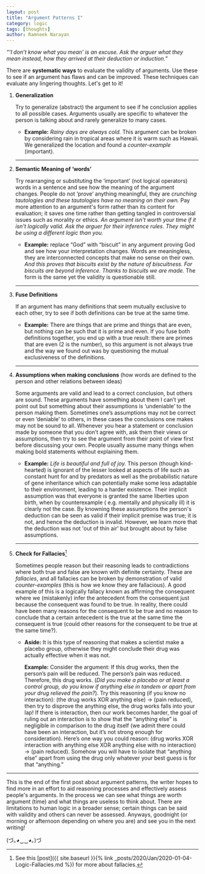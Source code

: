 ```yaml
---
layout: post
title: "Argument Patterns I"
category: logic
tags: [thoughts]
author: Ramneek Narayan
---
```


*“‘I don’t know what you mean’ is an excuse. Ask the arguer what they mean instead, how they arrived at their deduction or induction.”*

There are **systematic ways** to evaluate the validity of arguments. Use these to see if an argument has flaws and can be improved. These techniques can evaluate any lingering thoughts. Let's get to it!


1. **Generalization**

    Try to generalize (abstract) the argument to see if he conclusion applies to all possible cases. Arguments usually are specific to whatever the person is talking about and rarely generalize to many cases.

    * **Example:** *Rainy days are always cold.* This argument can be broken by considering rain in tropical areas where it is warm such as Hawaii. We generalized the location and found a *counter-example* (important).

    ---

2. **Semantic Meaning of ‘words’**

    Try rearranging or substituting the ‘important’ (not logical operators) words in a sentence and see how the meaning of the argument changes. People do not ‘prove’ anything meaningful, they are *crunching tautologies and these tautologies have no meaning on their own.* Pay more attention to an argument's form rather than its content for evaluation; it saves one time rather than getting tangled in controversial issues such as morality or ethics. *An argument isn't worth your time if it isn't logically valid. Ask the arguer for their inference rules. They might be using a different logic than you.*

    * **Example:** replace “God” with “biscuit” in any argument proving God and see how your interpretation changes. Words are meaningless, they are interconnected concepts that make no sense on their own. *And this proves that biscuits exist by the nature of biscuitness. For biscuits are beyond inference. Thanks to biscuits we are made.* The form is the same yet the validity is questionable still.

    ---

3. **Fuse Definitions**

    If an argument has many definitions that seem mutually exclusive to each other, try to see if both definitions can be true at the same time.

    * **Example:** There are things that are prime and things that are even, but nothing can be such that it is prime and even. If you fuse both definitions together, you end up with a true result: there are primes that are even (2 is the number), so this argument is not always true and the way we found out was by questioning the mutual exclusiveness of the definitions.

    ---

4. **Assumptions when making conclusions** (how words are defined to the person and other relations between ideas)

    Some arguments are valid and lead to a correct conclusion, but others are sound. These arguments have something about them I can’t yet point out but something about their assumptions is ‘undeniable’ to the person making them. Sometimes one’s assumptions may not be correct or even ‘deniable’ to others, in these cases the conclusions one makes may not be sound to all. Whenever you hear a statement or conclusion made by someone that you don’t agree with, ask them their views or assumptions, then try to see the argument from their point of view first before discussing your own. People usually assume many things when making bold statements without explaining them.

    * **Example:** *Life is beautiful and full of joy.* This person (though kind-hearted) is ignorant of the lesser looked at aspects of life such as constant hunt for and by predators as well as the probabilistic nature of gene inheritance which can potentially make some less adaptable to their environment, leading to a harder existence. Their implicit assumption was that everyone is granted the same liberties upon birth, when by counterexample ( e.g. mentally and physically ill) it is clearly not the case. By knowning these assumptions the person's deduction can be seen as valid if their implicit premise was true; it is not, and hence the deduction is invalid. However, we learn more that the deduction was not 'out of thin air' but brought about by false assumptions.

    ---

5. **Check for Fallacies**[^1]

    Sometimes people reason but their reasoning leads to contradictions where both true and false are known with definite certainty. These are *fallacies*, and all fallacies can be broken by demonstration of valid *counter-examples* (this is how we know they are fallacious). A good example of this is a logically fallacy known as affirming the consequent where we (mistakenly) infer the antecedent from the consequent just because the consequent was found to be true. In reality, there could have been many reasons for the consequent to be true and no reason to conclude that a certain antecedent is the true at the same time the consequent is true (could other reasons for the consequent to be true at the same time?).

    * **Aside:** It is this type of reasoning that makes a scientist make a placebo group, otherwise they might conclude their drug was actually effective when it was not.

      **Example:** Consider the argument: If this drug works, then the person’s pain will be reduced. The person’s pain was reduced. Therefore, this drug works. (*Did you make a placebo or at least a control group, do you know if anything else in tandem or apart from your drug relieved the pain?*). Try this reasoning (if you know no interaction): (the drug works XOR anything else) → (pain reduced), then try to disprove the anything else, the drug works falls into your lap! If there is interaction, then our work becomes harder, the goal of ruling out an interaction is to show that the “anything else” is negligible in comparison to the drug itself (we admit there could have been an interaction, but it’s not strong enough for consideration). Here’s one way you could reason: (drug works XOR interaction with anything else XOR anything else with no interaction) → (pain reduced). Somehow you will have to isolate that “anything else” apart from using the drug only whatever your best guess is for that “anything.”

---

This is the end of the first post about argument patterns, the writer hopes to find more in an effort to aid reasoning processes and effectively assess people's arguments. In the process we can see what things are worth argument (time) and what things are useless to think about. There are limitations to human logic in a broader sense; certain things can be said with validity and others can never be assessed. Anyways, goodnight (or morning or afternoon depending on where you are) and see you in the next writing!

(づ｡◕‿‿◕｡)づ


[^1]: See this [post]({{ site.baseurl }}{% link _posts/2020/Jan/2020-01-04-Logic-Fallacies.md %}) for more about fallacies.
